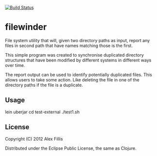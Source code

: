 [![Build Status](https://drone.io/github.com/alexfillis/filewinder/status.png)](https://drone.io/github.com/alexfillis/filewinder/latest)

# filewinder

File system utility that will, given two directory paths as input, report any files in second path that have names matching those is the first.

This simple program was created to synchronise duplicated directory structures that have been modified by different systems in different ways over time.

The report output can be used to identify potentially duplicated files. This allows users to take some action. Like deleting the file in one of the directory paths if the file is a duplicate.

## Usage

lein uberjar
cd test-external
./test1.sh

## License

Copyright (C) 2012 Alex Fillis

Distributed under the Eclipse Public License, the same as Clojure.
